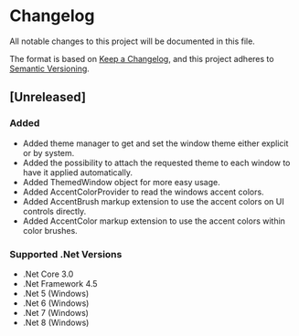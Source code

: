# Changelog

All notable changes to this project will be documented in this file.

The format is based on [Keep a Changelog](https://keepachangelog.com/en/1.1.0/),
and this project adheres to [Semantic Versioning](https://semver.org/spec/v2.0.0.html).

## [Unreleased]
### Added
- Added theme manager to get and set the window theme either explicit or by system.
- Added the possibility to attach the requested theme to each window to have it applied automatically.
- Added ThemedWindow object for more easy usage.
- Added AccentColorProvider to read the windows accent colors.
- Added AccentBrush markup extension to use the accent colors on UI controls directly.
- Added AccentColor markup extension to use the accent colors within color brushes.
### Supported .Net Versions
- .Net Core 3.0
- .Net Framework 4.5
- .Net 5 (Windows)
- .Net 6 (Windows)
- .Net 7 (Windows)
- .Net 8 (Windows)
